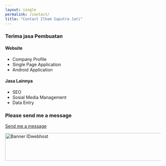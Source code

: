 ```yaml
---
layout: single
permalink: /contact/
title: "Contact Ilham Saputra Jati"
---
```


### Terima jasa Pembuatan
#### Website
- Company Profile
- Single Page Application
- Android Application

#### Jasa Lainnya
- SEO
- Sosial Media Management
- Data Entry

### Please send me a message
<a href="https://wa.me/6289666445551?text=Hi%20Ilham%20%0AI%27m%20...%20%0Afrom%20...%0Ai%20need%20you%20to%20" class="btn--succes">Send me a message</a>  

<a href="https://idwebhost.com/aff/15703" target="_blank"><img src="https://member.idwebhost.com/assets/img/hostingtermurah/728x90.png" alt="Banner IDwebhost" border="0" width="728" height="90" /></a>